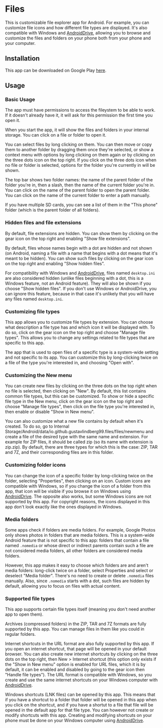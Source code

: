 # Files
This is customizable file explorer app for Android. For example, you can customize file icons and how different file types are displayed. It's also compatible with Windows and [AndroidDrive](https://github.com/GustavLindberg99/AndroidDrive), allowing you to browse and customize the files and folders on your phone both from your phone and your computer.

## Installation
This app can be downloaded on Google Play [here](https://play.google.com/store/apps/details?id=io.github.gustavlindberg99.files).

## Usage
### Basic Usage
The app must have permissions to access the fileystem to be able to work. If it doesn't already have it, it will ask for this permission the first time you open it.

When you start the app, it will show the files and folders in your internal storage. You can click on a file or folder to open it.

You can select files by long clicking on them. You can then move or copy them to another folder by dragging them once they're selected, or show a context menu with options by long clicking on them again or by clicking on the three dots icon on the top right. If you click on the three dots icon when no file or folder is selected, options for the folder you're currently in will be shown.

The top bar shows two folder names: the name of the parent folder of the folder you're in, then a slash, then the name of the current folder you're in. You can click on the name of the parent folder to open the parent folder. You can click on the name of the current folder to enter a path manually.

If you have multiple SD cards, you can see a list of them in the "This phone" folder (which is the parent folder of all folders).

### Hidden files and file extensions
By default, file extensions are hidden. You can show them by clicking on the gear icon on the top right and enabling "Show file extensions".

By default, files whose names begin with a dot are hidden and not shown (on Android, naming a file with a name that begins with a dot means that it's meant to be hidden). You can show such files by clicking on the gear icon on the top right and enabling "Show hidden files".

For compatibility with Windows and [AndroidDrive](https://github.com/GustavLindberg99/AndroidDrive), files named `desktop.ini` are also considered hidden (unlike files beginning with a dot, this is a Windows feature, not an Android feature). They will also be shown if you choose "Show hidden files". If you don't use Windows or AndroidDrive, you can ignore this feature, because in that case it's unlikely that you will have any files named `desktop.ini`.

### Customizing file types
This app allows you to customize file types by extension. You can choose what description a file type has and which icon it will be displayed with. To do so, click on the gear icon on the top right and choose "Manage file types". This allows you to change any settings related to file types that are specific to this app.

The app that is used to open files of a specific type is a system-wide setting and not specific to its app. You can customize this by long-clicking twice on a file of the type you're interested in, and choosing "Open with".

### Customizing the New menu
You can create new files by clicking on the three dots on the top right when no file is selected, then clicking on "New". By default, this list contains common file types, but this can be customized. To show or hide a specific file type in the New menu, click on the gear icon on the top right and choose "Manage file types", then click on the file type you're interested in, then enable or disable "Show in New menu".

You can also customize what a new file contains by default when it's created. To do so, go to Internal Storage/Android/data/io.github.gustavlindberg99.files/files/newmenu and create a file of the desired type with the same name and extension. For example for ZIP files, it should be called zip (so its name with extension is zip.zip). By default, there are three types for which this is the case: ZIP, TAR and 7Z, and their corresponding files are in this folder.

### Customizing folder icons
You can change the icon of a specific folder by long-clicking twice on the folder, selecting "Properties", then clicking on an icon. Custom icons are compatible with Windows, so if you change the icon of a folder from this app, that icon will be visible if you browse it on Windows using [AndroidDrive](https://github.com/GustavLindberg99/AndroidDrive). The opposite also works, but some Windows icons are not supported by this app. For copyright reasons, the icons displayed in this app don't look exactly like the ones displayed in Windows.

### Media folders
Some apps check if folders are media folders. For example, Google Photos only shows photos in folders that are media folders. This is a system-wide Android feature that is not specific to this app: folders that contain a file named `.nomedia` or whose direct or indirect parents contain such a file are not considered media folders, all other folders are considered media folders.

However, this app makes it easy to choose which folders are and aren't media folders: long-click twice on a folder, select Properties and select or deselect "Media folder". There's no need to create or delete `.nomedia` files manually. Also, since `.nomedia` starts with a dot, such files are hidden by default, allowing you to focus on files with actual content.

### Supported file types
This app supports certain file types itself (meaning you don't need another app to open them).

Archives (compressed folders) in the ZIP, TAR and 7Z formats are fully supported by this app. You can manage files in them like you could in regular folders.

Internet shortcuts in the URL format are also fully supported by this app. If you open an internet shortcut, that page will be opened in your default browser. You can also create new internet shortcuts by clicking on the three dots on the top right, then New > Internet shortcut (this option only exists if the "Show in New menu" option is enabled for URL files, which it is by default, it can be enabled and disabled by going to the gear icon then "Handle file types"). The URL format is compatible with Windows, so you create and use the same internet shortcuts on your Windows computer with [AndroidDrive](https://github.com/GustavLindberg99/AndroidDrive).

Windows shortcuts (LNK files) can be opened by this app. This means that if you have a shortcut to a folder that folder will be opened in this app when you click on the shortcut, and if you have a shortut to a file that file will be opened in the default app for that file type. You can however not create or modify shortcuts with this app. Creating and modifying shortcuts on your phone must be done on your Windows computer using [AndroidDrive](https://github.com/GustavLindberg99/AndroidDrive).
